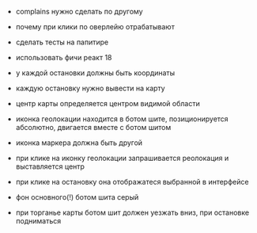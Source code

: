 - complains нужно сделать по другому
- почему при клики по оверлейю отрабатывают
- сделать тесты на папитире
- использовать фичи реакт 18

- у каждой остановки должны быть координаты
- каждую остановку нужно вывести на карту 
- центр карты определяется центром видимой области 
- иконка геолокации находится в ботом шите, позиционируется абсолютно, двигается вместе с ботом шитом
- иконка маркера должна быть другой 
- при клике на иконку геолокации запрашивается реолокация и выставляется центр 
- при клике на остановку она отображатеся выбранной в интерфейсе
- фон основного(!) ботом шита серый
- при торганье карты ботом шит должен уезжать вниз, при остановке подниматься